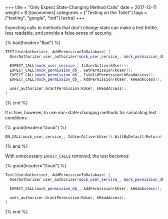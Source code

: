 +++
title = "Only Expect State-Changing Method Calls"
date = 2017-12-11
weight = 8
[taxonomies]
categories = ["Testing on the Toilet"]
tags = ["testing", "google", "tott"]
[extra]
+++

Expecting calls to methods that don't change state can make a test brittle, less readable, and
provide a false sense of security.

{% bad(header="Bad") %}
```cpp
TEST(UserAuthorizer, AddPermissionToDatabase) {
  UserAuthorizer user_authorizer(mock_user_service_, mock_permission_db_);

  EXPECT_CALL(mock_user_service_, IsUserActive(kUser));
  EXPECT_CALL(mock_permission_db_, GetPermission(kUser));
  EXPECT_CALL(mock_permission_db_, IsValidPermission(kReadAccess));
  EXPECT_CALL(mock_permission_db_, AddPermission(kUser, kReadAccess));

  user_authorizer.GrantPermission(kUser, kReadAccess);
}
```
{% end %}

It is fine, however, to use non-state-changing methods for simulating test conditions.

{% good(header="Good") %}
```cpp
ON_CALL(mock_user_service_, IsUserActive(kUser)).WillByDefault(Return(false));
```
{% end %}

With unnecessary `EXPECT_CALL`s removed, the test becomes:

{% good(header="Good") %}
```cpp
Test(UserAuthorizer, AddPermissionToDatabase) {
  UserAuthorizer user_authorizer(mock_user_service_, mock_permission_db_);

  EXPECT_CALL(mock_permission_db_, AddPermission(kUser, kReadAccess));

  user_authorizer.GrantPermission(kUser, kReadAccess);
}
```
{% end %}
